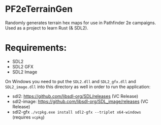 # PF2eTerrainGen
Randomly generates terrain hex maps for use in Pathfinder 2e campaigns.
Used as a project to learn Rust (& SDL2).

# Requirements:
 - SDL2
 - SDL2 GFX
 - SDL2 Image

 On Windows you need to put the `SDL2.dll` and `SDL2_gfx.dll` and `SDL2_image.dll` into this directory as well in order to run the application:
  - sdl2: https://github.com/libsdl-org/SDL/releases (VC Release)
  - sdl2-image: https://github.com/libsdl-org/SDL_image/releases (VC Release)
  - sdl2-gfx `./vcpkg.exe install sdl2-gfx --triplet x64-windows` (requires `vcpkg`)
